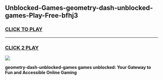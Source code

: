 
## Unblocked-Games-geometry-dash-unblocked-games-Play-Free-bfhj3
<h3>
<a href="https://premium76.site?title=geometry-dash-unblocked-games&ref=10A">CLICK TO PLAY</a></h3>
<hr>

<h3>
<a href="https://premium76.site?title=geometry-dash-unblocked-games&ref=10A">CLICK 2 PLAY</a>
  
</h3>

<a href="https://premium76.site?title=geometry-dash-unblocked-games&ref=10A"><img src="https://clearcache.store/games.png"></a>


**geometry-dash-unblocked-games games unblocked: Your Gateway to Fun and Accessible Online Gaming**
